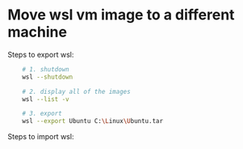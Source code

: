 # Move wsl vm image to a different machine

Steps to export wsl:

```bash
    # 1. shutdown
    wsl --shutdown

    # 2. display all of the images
    wsl --list -v

    # 3. export
    wsl --export Ubuntu C:\Linux\Ubuntu.tar
```

Steps to import wsl:
